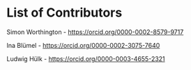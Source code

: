 # List of Contributors

Simon Worthington - https://orcid.org/0000-0002-8579-9717

Ina Blümel - https://orcid.org/0000-0002-3075-7640

Ludwig Hülk - https://orcid.org/0000-0003-4655-2321
